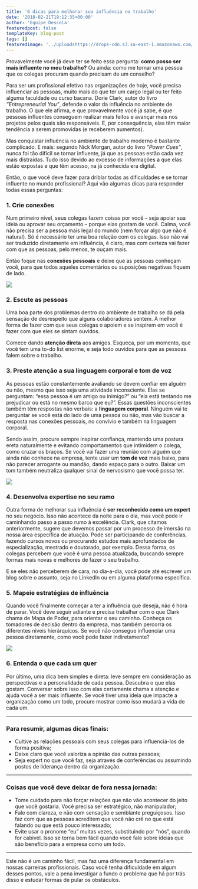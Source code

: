 ```yaml
---
title: '6 dicas para melhorar sua influência no trabalho'
date: '2018-02-21T19:12:35+00:00'
author: 'Equipe Descola'
featuredpost: false
templateKey: blog-post
tags: []
featuredimage: '../uploadshttps://drops-cdn.s3.sa-east-1.amazonaws.com/drops-new/wp-content/uploads/2018/02/21190733/influencia-150x150.png'
---
```

Provavelmente você já deve ter se feito essa pergunta: **como posso ser mais influente no meu trabalho?** Ou ainda: como me tornar uma pessoa que os colegas procuram quando precisam de um conselho?

Para ser um profissional efetivo nas organizações de hoje, você precisa influenciar as pessoas, muito mais do que ter um cargo legal ou ter feito alguma faculdade ou curso bacana. Dorie Clark, autor do livro *“Entrepreneurial You”*, defende o valor da influência no ambiente de trabalho. O que ele afirma, e que provavelmente você já sabe, é que pessoas influentes conseguem realizar mais feitos e avançar mais nos projetos pelos quais são responsáveis. E, por consequência, elas têm maior tendência a serem promovidas (e receberem aumentos).

Mas conquistar influência no ambiente de trabalho moderno é bastante complicado. E mais: segundo Nick Morgan, autor do livro *“Power Cues”*, nunca foi tão difícil se tornar influente, já que as pessoas estão cada vez mais distraídas. Tudo isso devido ao excesso de informações a que elas estão expostas e que têm acesso, na já conhecida era digital.

Então, o que você deve fazer para driblar todas as dificuldades e se tornar influente no mundo profissional? Aqui vão algumas dicas para responder todas essas perguntas:

### 1. Crie conexões

Num primeiro nível, seus colegas fazem coisas por você – seja apoiar sua ideia ou aprovar seu orçamento – porque elas gostam de você. Calma, você não precisa ser a pessoa mais legal do mundo (nem forçar algo que não é natural). Só é necessário ter uma boa relação com os colegas. Isso não vai ser traduzido diretamente em influência, é claro, mas com certeza vai fazer com que as pessoas, pelo menos, te ouçam mais.

Então foque nas **conexões pessoais** e deixe que as pessoas conheçam você, para que todos aqueles comentários ou suposições negativas fiquem de lado.

![](https://descola.org/drops/wp-content/uploads/2018/02/conexao-pessoal-1024x684.jpg)

### 2. Escute as pessoas

Uma boa parte dos problemas dentro do ambiente de trabalho se dá pela sensação de desrespeito que alguns colaboradores sentem. A melhor forma de fazer com que seus colegas o apoiem e se inspirem em você é fazer com que eles se sintam ouvidos.

Comece dando **atenção direta** aos amigos. Esqueça, por um momento, que você tem uma to-do list enorme, e seja todo ouvidos para que as pessoas falem sobre o trabalho.

### 3. Preste atenção a sua linguagem corporal e tom de voz

As pessoas estão constantemente avaliando se devem confiar em alguém ou não, mesmo que isso seja uma atividade inconsciente. Elas se perguntam: “essa pessoa é um amigo ou inimigo?” ou “ela está tentando me prejudicar ou está no mesmo barco que eu?”. Essas questões inconscientes também têm respostas não verbais: a **linguagem corporal**. Ninguém vai te perguntar se você está do lado de uma pessoa ou não, mas vão buscar a resposta nas conexões pessoais, no convívio e também na linguagem corporal.

Sendo assim, procure sempre inspirar confiança, mantendo uma postura ereta naturalmente e evitando comportamentos que intimidem o colega, como cruzar os braços. Se você vai fazer uma reunião com alguém que ainda não conhece na empresa, tente usar um **tom de voz** mais baixo, para não parecer arrogante ou mandão, dando espaço para o outro. Baixar um tom também neutraliza qualquer sinal de nervosismo que você possa ter.

![](https://descola.org/drops/wp-content/uploads/2018/02/linguagem-corporal-1024x684.jpeg)

### 4. Desenvolva expertise no seu ramo

Outra forma de melhorar sua influência é **ser reconhecido como um expert** no seu negócio. Isso não acontece da noite para o dia, mas você pode ir caminhando passo a passo rumo à excelência. Clark, que citamos anteriormente, sugere que devemos passar por um processo de imersão na nossa área específica de atuação. Pode ser participando de conferências, fazendo cursos novos ou procurando estudos mais aprofundados de especialização, mestrado e doutorado, por exemplo. Dessa forma, os colegas percebem que você é uma pessoa atualizada, buscando sempre formas mais novas e melhores de fazer o seu trabalho.

E se eles não perceberem de cara, no dia-a-dia, você pode até escrever um blog sobre o assunto, seja no LinkedIn ou em alguma plataforma específica.

### 5. Mapeie estratégias de influência

Quando você finalmente começar a ter a influência que deseja, não é hora de parar. Você deve seguir adiante e precisa trabalhar com o que Clark chama de Mapa de Poder, para orientar o seu caminho. Conheça os tomadores de decisão dentro da empresa, mas também percorra os diferentes níveis hierárquicos. Se você não consegue influenciar uma pessoa diretamente, como você pode fazer indiretamente?

![](https://descola.org/drops/wp-content/uploads/2018/02/mapa-influencia-1024x684.jpg)

### 6. Entenda o que cada um quer

Por último, uma dica bem simples e direta: leve sempre em consideração as perspectivas e a personalidade de cada pessoa. Descubra o que elas gostam. Conversar sobre isso com elas certamente chama a atenção e ajuda você a ser mais influente. Se você tiver uma ideia que impacte a organização como um todo, procure mostrar como isso mudará a vida de cada um.

- - - - - -

### Para resumir, algumas dicas finais:

- Cultive as relações pessoais com seus colegas para influenciá-los de forma positiva;
- Deixe claro que você valoriza a opinião das outras pessoas;
- Seja expert no que você faz, seja através de conferências ou assumindo postos de liderança dentro da organização.

- - - - - -

### Coisas que você deve deixar de fora nessa jornada:

- Tome cuidado para não forçar relações que não vão acontecer do jeito que você gostaria. Você precisa ser estratégico, não manipulador;
- Fale com clareza, e não com sensação e semblante preguiçosos. Isso faz com que as pessoas acreditem que você não crê no que está falando ou que está pouco interessado;
- Evite usar o pronome “eu” muitas vezes, substituindo por “nós”, quando for cabível. Isso se torna bem fácil quando você fale sobre ideias que são benefício para a empresa como um todo.

- - - - - -

Este não é um caminho fácil, mas faz uma diferença fundamental em nossas carreiras profissionais. Caso você tenha dificuldade em algum desses pontos, vale a pena investigar a fundo o problema que há por trás disso e estudar formas de pular os obstáculos.